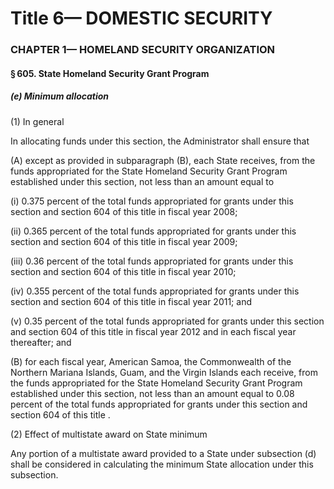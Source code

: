
# Title 6— DOMESTIC SECURITY
### CHAPTER 1— HOMELAND SECURITY ORGANIZATION
#### § 605. State Homeland Security Grant Program
##### (e) Minimum allocation

(1) In general

In allocating funds under this section, the Administrator shall ensure that

(A) except as provided in subparagraph (B), each State receives, from the funds appropriated for the State Homeland Security Grant Program established under this section, not less than an amount equal to

(i) 0.375 percent of the total funds appropriated for grants under this section and section 604 of this title in fiscal year 2008;

(ii) 0.365 percent of the total funds appropriated for grants under this section and section 604 of this title in fiscal year 2009;

(iii) 0.36 percent of the total funds appropriated for grants under this section and section 604 of this title in fiscal year 2010;

(iv) 0.355 percent of the total funds appropriated for grants under this section and section 604 of this title in fiscal year 2011; and

(v) 0.35 percent of the total funds appropriated for grants under this section and section 604 of this title in fiscal year 2012 and in each fiscal year thereafter; and

(B) for each fiscal year, American Samoa, the Commonwealth of the Northern Mariana Islands, Guam, and the Virgin Islands each receive, from the funds appropriated for the State Homeland Security Grant Program established under this section, not less than an amount equal to 0.08 percent of the total funds appropriated for grants under this section and section 604 of this title .

(2) Effect of multistate award on State minimum

Any portion of a multistate award provided to a State under subsection (d) shall be considered in calculating the minimum State allocation under this subsection.
